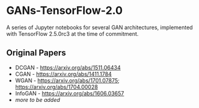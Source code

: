 # GANs-TensorFlow-2.0
A series of Jupyter notebooks for several GAN architectures, implemented with TensorFlow 2.5.0rc3 at the time of commitment.
## Original Papers
* DCGAN - https://arxiv.org/abs/1511.06434
* CGAN - https://arxiv.org/abs/1411.1784
* WGAN - https://arxiv.org/abs/1701.07875; https://arxiv.org/abs/1704.00028
* InfoGAN - https://arxiv.org/abs/1606.03657
* *more to be added*
